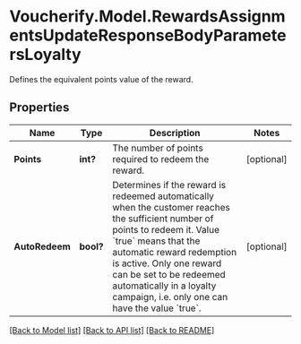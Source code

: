 # Voucherify.Model.RewardsAssignmentsUpdateResponseBodyParametersLoyalty
Defines the equivalent points value of the reward.

## Properties

Name | Type | Description | Notes
------------ | ------------- | ------------- | -------------
**Points** | **int?** | The number of points required to redeem the reward. | [optional] 
**AutoRedeem** | **bool?** | Determines if the reward is redeemed automatically when the customer reaches the sufficient number of points to redeem it. Value &#x60;true&#x60; means that the automatic reward redemption is active. Only one reward can be set to be redeemed automatically in a loyalty campaign, i.e. only one can have the value &#x60;true&#x60;. | [optional] 

[[Back to Model list]](../README.md#documentation-for-models) [[Back to API list]](../README.md#documentation-for-api-endpoints) [[Back to README]](../README.md)

